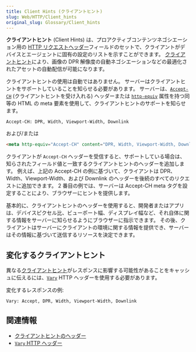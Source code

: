 ```yaml
---
title: Client Hints (クライアントヒント)
slug: Web/HTTP/Client_hints
original_slug: Glossary/Client_hints
---
```


**クライアントヒント** (Client Hints) は、プロアクティブコンテンツネゴシエーション用の [HTTP リクエストヘッダー](/ja/docs/Web/HTTP/Headers)フィールドのセットで、クライアントがデバイスとエージェントに固有の設定のリストを示すことができます。 [クライアントヒント](/ja/docs/Web/HTTP/Headers#Client_hints)により、画像の DPR 解像度の自動ネゴシエーションなどの最適化されたアセットの自動配信が可能になります。

クライアントヒントの使用は自動ではありません。 サーバーはクライアントヒントをサポートしていることを知らせる必要があります。 サーバーは、[`Accept-CH`](https://tools.ietf.org/html/draft-grigorik-http-client-hints-03#section-2.2.1) (クライアントヒントを受け入れる) ヘッダーまたは [`http-equiv`](/ja/docs/Web/HTML/Element/meta#Attributes) 属性を持つ同等の HTML の meta 要素を使用して、クライアントヒントのサポートを知らせます。

```
Accept-CH: DPR, Width, Viewport-Width, Downlink
```

および/または

```html
<meta http-equiv="Accept-CH" content="DPR, Width, Viewport-Width, Downlink">
```

クライアントが `Accept-CH` ヘッダーを受信すると、サポートしている場合は、知らされたフィールド値と一致するクライアントヒントのヘッダーを追加します。 例えば、上記の Accept-CH の例に基づいて、クライアントは DPR、Width、Viewport-Width、および Downlink のヘッダーを後続のすべてのリクエストに追加できます。 2 番目の例では、サーバーは Accept-CH meta タグを設定することにより、ブラウザーにヒントを提供します。

基本的に、クライアントヒントのヘッダーを使用すると、開発者またはアプリは、デバイスピクセル比、ビューポート幅、ディスプレイ幅など、それ自体に関する情報をサーバーに知らせるようにブラウザーに指示できます。 その後、クライアントはサーバーにクライアントの環境に関する情報を提供でき、サーバーはその情報に基づいて送信するリソースを決定できます。

## 変化するクライアントヒント

異なる[クライアントヒント](/ja/docs/Web/HTTP/Headers#Client_hints)がレスポンスに影響する可能性があることをキャッシュに伝えるには、[`Vary`](/ja/docs/Web/HTTP/Headers/Vary) HTTP ヘッダーを使用する必要があります。

変化するレスポンスの例:

`Vary: Accept, DPR, Width, Viewport-Width, Downlink`

## 関連情報

- [クライアントヒントのヘッダー](/ja/docs/Web/HTTP/Headers#Client_hints)
- [`Vary` HTTP ヘッダー](/ja/docs/Web/HTTP/Headers/Vary)
